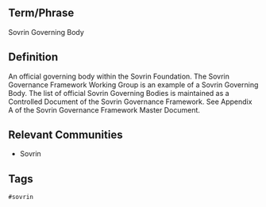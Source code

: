 ## Term/Phrase
Sovrin Governing Body

## Definition
An official governing body within the Sovrin Foundation. The Sovrin Governance Framework Working Group is an example of a Sovrin Governing Body. The list of official Sovrin Governing Bodies is maintained as a Controlled Document of the Sovrin Governance Framework. See Appendix A of the Sovrin Governance Framework Master Document.

## Relevant Communities
* Sovrin

## Tags
```
#sovrin
```
